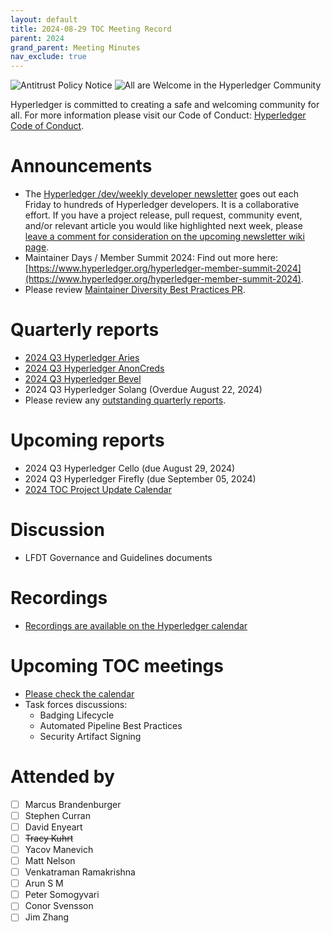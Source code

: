 ```yaml
---
layout: default
title: 2024-08-29 TOC Meeting Record
parent: 2024
grand_parent: Meeting Minutes
nav_exclude: true
---
```


![Antitrust Policy Notice](../images/antitrust-policy-notice.png "Antitrust Policy Notice")
![All are Welcome in the Hyperledger Community](../images/all-are-welcome.png "All are Welcome in the Hyperledger Community")

Hyperledger is committed to creating a safe and welcoming community for all. For more information please visit our Code of Conduct: [Hyperledger Code of Conduct](https://toc.hyperledger.org/governing-documents/code-of-conduct.html).

# Announcements
- The [Hyperledger /dev/weekly developer newsletter](https://wiki.hyperledger.org/pages/viewpage.action?pageId=39618905) goes out each Friday to hundreds of Hyperledger developers. It is a collaborative effort. If you have a project release, pull request, community event, and/or relevant article you would like highlighted next week, please [leave a comment for consideration on the upcoming newsletter wiki page](https://wiki.hyperledger.org/display/DR/2024).
- Maintainer Days / Member Summit 2024: Find out more here: [https://www.hyperledger.org/hyperledger-member-summit-2024](https://www.hyperledger.org/hyperledger-member-summit-2024).
- Please review [Maintainer Diversity Best Practices PR](https://github.com/hyperledger/toc/pull/272).

# Quarterly reports
- [2024 Q3 Hyperledger Aries](https://github.com/hyperledger/toc/pull/281)
- [2024 Q3 Hyperledger AnonCreds](https://github.com/hyperledger/toc/pull/282)
- [2024 Q3 Hyperledger Bevel](https://github.com/hyperledger/toc/pull/286)
- 2024 Q3 Hyperledger Solang (Overdue August 22, 2024)
- Please review any [outstanding quarterly reports](https://github.com/hyperledger/toc/pulls?q=is%3Apr+is%3Aopen+label%3Aquarterly-report+user-review-requested%3A%40me).

# Upcoming reports
- 2024 Q3 Hyperledger Cello (due August 29, 2024)
- 2024 Q3 Hyperledger Firefly (due September 05, 2024)
- [2024 TOC Project Update Calendar](../../project-reports/2024/2024-updates.md)

# Discussion
- LFDT Governance and Guidelines documents

# Recordings
- [Recordings are available on the Hyperledger calendar](https://zoom-lfx.platform.linuxfoundation.org/meetings/lf-decentralized-trust)

# Upcoming TOC meetings
- [Please check the calendar](https://zoom-lfx.platform.linuxfoundation.org/meetings/lf-decentralized-trust)
- Task forces discussions:
  - Badging Lifecycle
  - Automated Pipeline Best Practices
  - Security Artifact Signing

# Attended by

- [ ] Marcus Brandenburger
- [ ] Stephen Curran
- [ ] David Enyeart
- [ ] ~~Tracy Kuhrt~~
- [ ] Yacov Manevich
- [ ] Matt Nelson
- [ ] Venkatraman Ramakrishna
- [ ] Arun S M
- [ ] Peter Somogyvari
- [ ] Conor Svensson
- [ ] Jim Zhang
